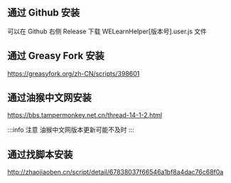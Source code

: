 ## 通过 Github 安装

可以在 Github 右侧 Release 下载 WELearnHelper[版本号].user.js 文件

## 通过 Greasy Fork 安装

https://greasyfork.org/zh-CN/scripts/398601

## 通过油猴中文网安装

https://bbs.tampermonkey.net.cn/thread-14-1-2.html

:::info 注意
油猴中文网版本更新可能不及时
:::

## 通过找脚本安装

http://zhaojiaoben.cn/script/detail/67838037f66546a1bf8a4dac76c68f0a

